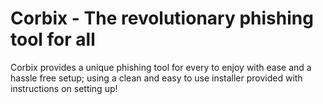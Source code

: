 # Corbix - The revolutionary phishing tool for all 

Corbix provides a unique phishing tool for every to enjoy with ease and a hassle free setup; using a clean and easy to use installer provided with instructions on setting up!
